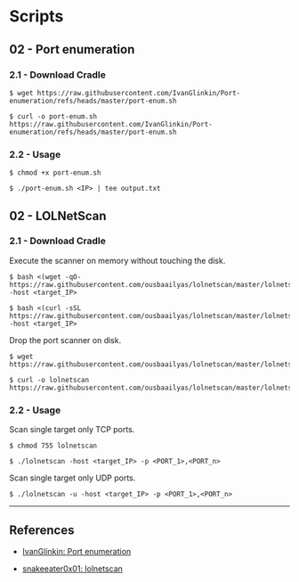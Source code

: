 # Scripts

## 02 - Port enumeration

### 2.1 - Download Cradle

```
$ wget https://raw.githubusercontent.com/IvanGlinkin/Port-enumeration/refs/heads/master/port-enum.sh

$ curl -o port-enum.sh https://raw.githubusercontent.com/IvanGlinkin/Port-enumeration/refs/heads/master/port-enum.sh
```

### 2.2 - Usage

```
$ chmod +x port-enum.sh

$ ./port-enum.sh <IP> | tee output.txt
```

## 02 - LOLNetScan

### 2.1 - Download Cradle

Execute the scanner on memory without touching the disk.

```
$ bash <(wget -qO- https://raw.githubusercontent.com/ousbaailyas/lolnetscan/master/lolnetscan) -host <target_IP>

$ bash <(curl -sSL https://raw.githubusercontent.com/ousbaailyas/lolnetscan/master/lolnetscan) -host <target_IP>
```

Drop the port scanner on disk.

```
$ wget https://raw.githubusercontent.com/ousbaailyas/lolnetscan/master/lolnetscan

$ curl -o lolnetscan https://raw.githubusercontent.com/ousbaailyas/lolnetscan/master/lolnetscan
```

### 2.2 - Usage

Scan single target only TCP ports.

```
$ chmod 755 lolnetscan

$ ./lolnetscan -host <target_IP> -p <PORT_1>,<PORT_n>
```

Scan single target only UDP ports.

```
$ ./lolnetscan -u -host <target_IP> -p <PORT_1>,<PORT_n>
```

---
## References

- [IvanGlinkin: Port enumeration](https://github.com/IvanGlinkin/Port-enumeration)

- [snakeeater0x01: lolnetscan](https://github.com/snakeeater0x01/lolnetscan/blob/master/lolnetscan)